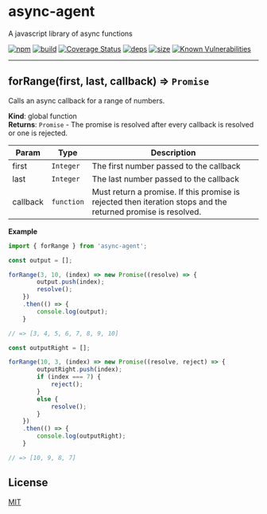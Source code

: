 # async-agent

A javascript library of async functions

[![npm][npm]][npm-url]
[![build][build]][build-url]
[![Coverage Status](https://coveralls.io/repos/github/DarrenPaulWright/async-agent/badge.svg?branch=master)](https://coveralls.io/github/DarrenPaulWright/async-agent?branch=master)
[![deps][deps]][deps-url]
[![size][size]][size-url]
[![Known Vulnerabilities](https://snyk.io/test/github/DarrenPaulWright/async-agent/badge.svg?targetFile=package.json)](https://snyk.io/test/github/DarrenPaulWright/async-agent?targetFile=package.json)

---

<a name="forRange"></a>

## forRange(first, last, callback) ⇒ <code>Promise</code>
Calls an async callback for a range of numbers.

**Kind**: global function  
**Returns**: <code>Promise</code> - The promise is resolved after every callback is resolved or one is rejected.  

| Param | Type | Description |
| --- | --- | --- |
| first | <code>Integer</code> | The first number passed to the callback |
| last | <code>Integer</code> | The last number passed to the callback |
| callback | <code>function</code> | Must return a promise. If this promise is rejected then iteration stops and the returned promise is resolved. |

**Example**  
``` javascriptimport { forRange } from 'async-agent';const output = [];forRange(3, 10, (index) => new Promise((resolve) => {        output.push(index);        resolve();    })    .then(() => {        console.log(output);    }// => [3, 4, 5, 6, 7, 8, 9, 10]const outputRight = [];forRange(10, 3, (index) => new Promise((resolve, reject) => {        outputRight.push(index);        if (index === 7) {            reject();        }        else {            resolve();        }    })    .then(() => {        console.log(outputRight);    }// => [10, 9, 8, 7]```

## License

[MIT](LICENSE.md)

[npm]: https://img.shields.io/npm/v/async-agent.svg
[npm-url]: https://npmjs.com/package/async-agent
[build]: https://travis-ci.org/DarrenPaulWright/async-agent.svg?branch=master
[build-url]: https://travis-ci.org/DarrenPaulWright/async-agent
[deps]: https://david-dm.org/darrenpaulwright/async-agent.svg
[deps-url]: https://david-dm.org/darrenpaulwright/async-agent
[size]: https://packagephobia.now.sh/badge?p=async-agent
[size-url]: https://packagephobia.now.sh/result?p=async-agent
